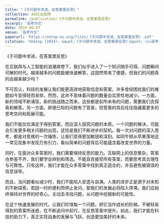 ```yaml
---
title: "《于问题中求进，在答案里反思》"
collection: AIGC出版物
permalink: /publication/《于问题中求进，在答案里反思》
excerpt: '高考作文'
date: 2024-06-07
venue: '高考作文'
paperurl: 'https://ontop.eu.org/files/《于问题中求进，在答案里反思》.pdf'
citation: 'On&top (2024). &quot;《于问题中求进，在答案里反思》&quot; <i>高考作文</i>.'
---
```


《于问题中求进，在答案里反思》

在互联网与人工智能的浪潮席卷下，我们似乎进入了一个知识随手可得、问题瞬间可解的时代。越来越多的问题能被快速解答，这固然带来了便捷，但我们的问题真的会越来越少吗？

不可否认，科技的发展让我们能更高效地获取信息和答案，许多曾经困扰我们的难题如今变得轻而易举。然而，这并不意味着问题的数量会实质性地减少。一方面，新的领域不断涌现，新的挑战随之而来，这些都是前所未有的问题，需要我们去探索和解答。另一方面，即便已知的问题有了答案，但答案的背后往往隐藏着更多的思考空间和拓展可能。

我们不能仅仅满足于得到答案，而应深入探究问题的本质。一个问题的解决，可能会引发更多相关问题的出现，这恰是我们不断进步的契机。每一次对问题的深入思考，都是对思维的一次锤炼，让我们变得更加敏锐和深刻。如同牛顿从苹果落地这一常见现象中发现万有引力，看似简单的问题背后可能蕴含着改变世界的力量。

同时，在面对众多答案时，我们需要保持反思的能力。互联网上的信息繁杂，答案也参差不齐，我们要学会辨别和筛选。不能盲目接受所有答案，而要思考其合理性与可靠性。只有这样，我们才能在众多答案中找到真正适合的，并且避免被错误的信息误导。

而且，当问题看似减少时，我们不能陷入安逸与自满。人类的进步正是源于对未知的不断探索，若因一时的便利而停止发问，那我们的发展必将陷入停滞。我们应始终保持对世界的好奇心，主动去寻找问题，从问题中挖掘新的可能性。

在这个快速发展的时代，让我们珍惜每一个问题，把它当作成长的阶梯。不被轻易得到的答案所迷惑，在不断追问中前行，在反思答案中提升。如此，我们才能在科技的助力下，真正实现自身的发展与飞跃，创造更加美好的未来。
